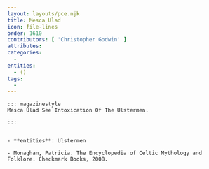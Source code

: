 ```yaml
---
layout: layouts/pce.njk
title: Mesca Ulad
icon: file-lines
order: 1610
contributors: [ 'Christopher Godwin' ]
attributes:
categories:
  - 
entities:
  - ()
tags:
  - 
---
```

``` tab [group1:Info]
::: magazinestyle
Mesca Ulad See Intoxication Of The Ulstermen.

:::
```
``` tab [group1:Attributes]
```
``` tab [group1:Entities]
- **entities**: Ulstermen
```
``` tab [group1:Sources]
- Monaghan, Patricia. The Encyclopedia of Celtic Mythology and Folklore. Checkmark Books, 2008.
```
